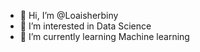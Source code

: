 - 👋 Hi, I’m @Loaisherbiny
- 👀 I’m interested in Data Science
- 🌱 I’m currently learning Machine learning

<!---
Loaisherbiny/Loaisherbiny is a ✨ special ✨ repository because its `README.md` (this file) appears on your GitHub profile.
You can click the Preview link to take a look at your changes.
--->
